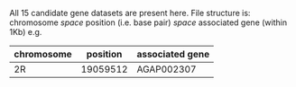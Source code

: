 All 15 candidate gene datasets are present here. File structure is: chromosome *space* position (i.e. base pair) *space* associated gene (within 1Kb)
e.g.

| chromosome 	| position  	| associated gene 	|
|------------	|-----------	|-----------------	|
| 2R         	|  19059512 	| AGAP002307      	|


